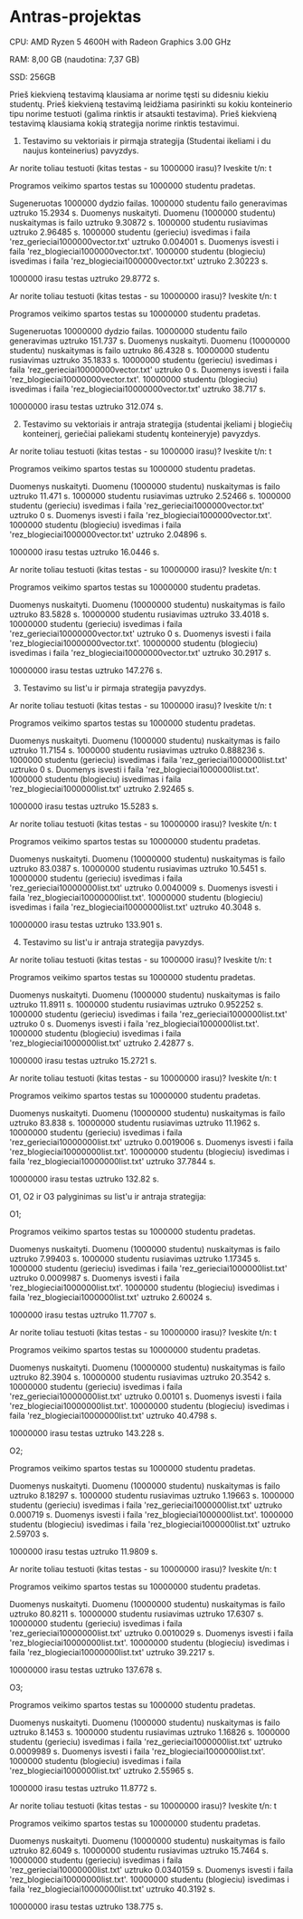 # Antras-projektas 

CPU: AMD Ryzen 5 4600H with Radeon Graphics 3.00 GHz

RAM: 8,00 GB (naudotina: 7,37 GB)

SSD: 256GB

Prieš kiekvieną testavimą klausiama ar norime tęsti su didesniu kiekiu studentų.
Prieš kiekvieną testavimą leidžiama pasirinkti su kokiu konteinerio tipu norime testuoti (galima rinktis ir atsaukti testavima).
Prieš kiekvieną testavimą klausiama kokią strategija norime rinktis testavimui.

1) Testavimo su vektoriais ir pirmąja strategija (Studentai ikeliami i du naujus konteinerius) pavyzdys.

Ar norite toliau testuoti (kitas testas - su 1000000 irasu)? Iveskite t/n:
t

Programos veikimo spartos testas su 1000000 studentu pradetas.

Sugeneruotas 1000000 dydzio failas.
1000000 studentu failo generavimas uztruko 15.2934 s.
Duomenys nuskaityti.
Duomenu (1000000 studentu) nuskaitymas is failo uztruko 9.30872 s.
1000000 studentu rusiavimas uztruko 2.96485 s.
1000000 studentu (gerieciu) isvedimas i faila 'rez_gerieciai1000000vector.txt' uztruko 0.004001 s.
Duomenys isvesti i faila 'rez_blogieciai1000000vector.txt'.
1000000 studentu (blogieciu) isvedimas i faila 'rez_blogieciai1000000vector.txt' uztruko 2.30223 s.

1000000 irasu testas uztruko 29.8772 s.

Ar norite toliau testuoti (kitas testas - su 10000000 irasu)? Iveskite t/n:
t

Programos veikimo spartos testas su 10000000 studentu pradetas.

Sugeneruotas 10000000 dydzio failas.
10000000 studentu failo generavimas uztruko 151.737 s.
Duomenys nuskaityti.
Duomenu (10000000 studentu) nuskaitymas is failo uztruko 86.4328 s.
10000000 studentu rusiavimas uztruko 35.1833 s.
10000000 studentu (gerieciu) isvedimas i faila 'rez_gerieciai10000000vector.txt' uztruko 0 s.
Duomenys isvesti i faila 'rez_blogieciai10000000vector.txt'.
10000000 studentu (blogieciu) isvedimas i faila 'rez_blogieciai10000000vector.txt' uztruko 38.717 s.

10000000 irasu testas uztruko 312.074 s.

2) Testavimo su vektoriais ir antraja strategija (studentai įkeliami į blogiečių konteinerį, geriečiai paliekami studentų konteineryje) pavyzdys.

Ar norite toliau testuoti (kitas testas - su 1000000 irasu)? Iveskite t/n:
t

Programos veikimo spartos testas su 1000000 studentu pradetas.

Duomenys nuskaityti.
Duomenu (1000000 studentu) nuskaitymas is failo uztruko 11.471 s.
1000000 studentu rusiavimas uztruko 2.52466 s.
1000000 studentu (gerieciu) isvedimas i faila 'rez_gerieciai1000000vector.txt' uztruko 0 s.
Duomenys isvesti i faila 'rez_blogieciai1000000vector.txt'.
1000000 studentu (blogieciu) isvedimas i faila 'rez_blogieciai1000000vector.txt' uztruko 2.04896 s.

1000000 irasu testas uztruko 16.0446 s.

Ar norite toliau testuoti (kitas testas - su 10000000 irasu)? Iveskite t/n:
t

Programos veikimo spartos testas su 10000000 studentu pradetas.

Duomenys nuskaityti.
Duomenu (10000000 studentu) nuskaitymas is failo uztruko 83.5828 s.
10000000 studentu rusiavimas uztruko 33.4018 s.
10000000 studentu (gerieciu) isvedimas i faila 'rez_gerieciai10000000vector.txt' uztruko 0 s.
Duomenys isvesti i faila 'rez_blogieciai10000000vector.txt'.
10000000 studentu (blogieciu) isvedimas i faila 'rez_blogieciai10000000vector.txt' uztruko 30.2917 s.

10000000 irasu testas uztruko 147.276 s.

3) Testavimo su list'u ir pirmaja strategija pavyzdys.


Ar norite toliau testuoti (kitas testas - su 1000000 irasu)? Iveskite t/n:
t

Programos veikimo spartos testas su 1000000 studentu pradetas.

Duomenys nuskaityti.
Duomenu (1000000 studentu) nuskaitymas is failo uztruko 11.7154 s.
1000000 studentu rusiavimas uztruko 0.888236 s.
1000000 studentu (gerieciu) isvedimas i faila 'rez_gerieciai1000000list.txt' uztruko 0 s.
Duomenys isvesti i faila 'rez_blogieciai1000000list.txt'.
1000000 studentu (blogieciu) isvedimas i faila 'rez_blogieciai1000000list.txt' uztruko 2.92465 s.

1000000 irasu testas uztruko 15.5283 s.

Ar norite toliau testuoti (kitas testas - su 10000000 irasu)? Iveskite t/n:
t

Programos veikimo spartos testas su 10000000 studentu pradetas.

Duomenys nuskaityti.
Duomenu (10000000 studentu) nuskaitymas is failo uztruko 83.0387 s.
10000000 studentu rusiavimas uztruko 10.5451 s.
10000000 studentu (gerieciu) isvedimas i faila 'rez_gerieciai10000000list.txt' uztruko 0.0040009 s.
Duomenys isvesti i faila 'rez_blogieciai10000000list.txt'.
10000000 studentu (blogieciu) isvedimas i faila 'rez_blogieciai10000000list.txt' uztruko 40.3048 s.

10000000 irasu testas uztruko 133.901 s.

4) Testavimo su list'u ir antraja strategija pavyzdys.

Ar norite toliau testuoti (kitas testas - su 1000000 irasu)? Iveskite t/n:
t

Programos veikimo spartos testas su 1000000 studentu pradetas.

Duomenys nuskaityti.
Duomenu (1000000 studentu) nuskaitymas is failo uztruko 11.8911 s.
1000000 studentu rusiavimas uztruko 0.952252 s.
1000000 studentu (gerieciu) isvedimas i faila 'rez_gerieciai1000000list.txt' uztruko 0 s.
Duomenys isvesti i faila 'rez_blogieciai1000000list.txt'.
1000000 studentu (blogieciu) isvedimas i faila 'rez_blogieciai1000000list.txt' uztruko 2.42877 s.

1000000 irasu testas uztruko 15.2721 s.

Ar norite toliau testuoti (kitas testas - su 10000000 irasu)? Iveskite t/n:
t

Programos veikimo spartos testas su 10000000 studentu pradetas.

Duomenys nuskaityti.
Duomenu (10000000 studentu) nuskaitymas is failo uztruko 83.838 s.
10000000 studentu rusiavimas uztruko 11.1962 s.
10000000 studentu (gerieciu) isvedimas i faila 'rez_gerieciai10000000list.txt' uztruko 0.0019006 s.
Duomenys isvesti i faila 'rez_blogieciai10000000list.txt'.
10000000 studentu (blogieciu) isvedimas i faila 'rez_blogieciai10000000list.txt' uztruko 37.7844 s.

10000000 irasu testas uztruko 132.82 s.

O1, O2 ir O3 palyginimas su list'u ir antraja strategija:

O1;

Programos veikimo spartos testas su 1000000 studentu pradetas.

Duomenys nuskaityti.
Duomenu (1000000 studentu) nuskaitymas is failo uztruko 7.99403 s.
1000000 studentu rusiavimas uztruko 1.17345 s.
1000000 studentu (gerieciu) isvedimas i faila 'rez_gerieciai1000000list.txt' uztruko 0.0009987 s.
Duomenys isvesti i faila 'rez_blogieciai1000000list.txt'.
1000000 studentu (blogieciu) isvedimas i faila 'rez_blogieciai1000000list.txt' uztruko 2.60024 s.

1000000 irasu testas uztruko 11.7707 s.

Ar norite toliau testuoti (kitas testas - su 10000000 irasu)? Iveskite t/n:
t

Programos veikimo spartos testas su 10000000 studentu pradetas.

Duomenys nuskaityti.
Duomenu (10000000 studentu) nuskaitymas is failo uztruko 82.3904 s.
10000000 studentu rusiavimas uztruko 20.3542 s.
10000000 studentu (gerieciu) isvedimas i faila 'rez_gerieciai10000000list.txt' uztruko 0.00101 s.
Duomenys isvesti i faila 'rez_blogieciai10000000list.txt'.
10000000 studentu (blogieciu) isvedimas i faila 'rez_blogieciai10000000list.txt' uztruko 40.4798 s.

10000000 irasu testas uztruko 143.228 s.

O2;

Programos veikimo spartos testas su 1000000 studentu pradetas.

Duomenys nuskaityti.
Duomenu (1000000 studentu) nuskaitymas is failo uztruko 8.18297 s.
1000000 studentu rusiavimas uztruko 1.19663 s.
1000000 studentu (gerieciu) isvedimas i faila 'rez_gerieciai1000000list.txt' uztruko 0.000719 s.
Duomenys isvesti i faila 'rez_blogieciai1000000list.txt'.
1000000 studentu (blogieciu) isvedimas i faila 'rez_blogieciai1000000list.txt' uztruko 2.59703 s.

1000000 irasu testas uztruko 11.9809 s.

Ar norite toliau testuoti (kitas testas - su 10000000 irasu)? Iveskite t/n:
t

Programos veikimo spartos testas su 10000000 studentu pradetas.

Duomenys nuskaityti.
Duomenu (10000000 studentu) nuskaitymas is failo uztruko 80.8211 s.
10000000 studentu rusiavimas uztruko 17.6307 s.
10000000 studentu (gerieciu) isvedimas i faila 'rez_gerieciai10000000list.txt' uztruko 0.0010029 s.
Duomenys isvesti i faila 'rez_blogieciai10000000list.txt'.
10000000 studentu (blogieciu) isvedimas i faila 'rez_blogieciai10000000list.txt' uztruko 39.2217 s.

10000000 irasu testas uztruko 137.678 s.

O3;

Programos veikimo spartos testas su 1000000 studentu pradetas.

Duomenys nuskaityti.
Duomenu (1000000 studentu) nuskaitymas is failo uztruko 8.1453 s.
1000000 studentu rusiavimas uztruko 1.16826 s.
1000000 studentu (gerieciu) isvedimas i faila 'rez_gerieciai1000000list.txt' uztruko 0.0009989 s.
Duomenys isvesti i faila 'rez_blogieciai1000000list.txt'.
1000000 studentu (blogieciu) isvedimas i faila 'rez_blogieciai1000000list.txt' uztruko 2.55965 s.

1000000 irasu testas uztruko 11.8772 s.

Ar norite toliau testuoti (kitas testas - su 10000000 irasu)? Iveskite t/n:
t

Programos veikimo spartos testas su 10000000 studentu pradetas.

Duomenys nuskaityti.
Duomenu (10000000 studentu) nuskaitymas is failo uztruko 82.6049 s.
10000000 studentu rusiavimas uztruko 15.7464 s.
10000000 studentu (gerieciu) isvedimas i faila 'rez_gerieciai10000000list.txt' uztruko 0.0340159 s.
Duomenys isvesti i faila 'rez_blogieciai10000000list.txt'.
10000000 studentu (blogieciu) isvedimas i faila 'rez_blogieciai10000000list.txt' uztruko 40.3192 s.

10000000 irasu testas uztruko 138.775 s.
